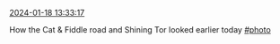 [2024-01-18 13:33:17](https://mstdn.social/@hill_wanderer/111777205257541465)

How the Cat &amp; Fiddle road and Shining Tor looked earlier today <a href="https://mstdn.social/tags/photo" class="mention hashtag" rel="tag">#photo</a>